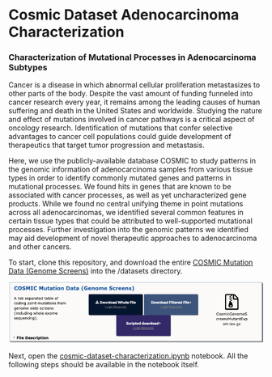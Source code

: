 # Cosmic Dataset Adenocarcinoma Characterization
### Characterization of Mutational Processes in Adenocarcinoma Subtypes

Cancer is a disease in which abnormal cellular proliferation metastasizes to other parts of the body. Despite the vast amount of funding funneled into cancer research every year, it remains among the leading causes of human suffering and death in the United States and worldwide. Studying the nature and effect of mutations involved in cancer pathways is a critical aspect of oncology research. Identification of mutations that confer selective advantages to cancer cell populations could guide development of therapeutics that target tumor progression and metastasis. 

Here, we use the publicly-available database COSMIC to study patterns in the genomic information of adenocarcinoma samples from various tissue types in order to identify commonly mutated genes and patterns in mutational processes. We found hits in genes that are known to be associated with cancer processes, as well as yet uncharacterized gene products. While we found no central unifying theme in point mutations across all adenocarcinomas, we identified several common features in certain tissue types that could be attributed to well-supported mutational processes. Further investigation into the genomic patterns we identified may aid development of novel therapeutic approaches to adenocarcinoma and other cancers.

To start, clone this repository, and download the entire [COSMIC Mutation Data (Genome Screens)](https://cancer.sanger.ac.uk/cosmic/download) into the /datasets directory. 

![Correct dataset (though others are likely to be compatible as well for code](docs/images/CancerSangerCOSMIC.png)

Next, open the [cosmic-dataset-characterization.ipynb](cosmic-dataset-characterization.ipynb) notebook. All the following steps should be available in the notebook itself.
